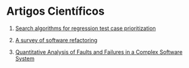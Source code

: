 # Artigos Científicos #

1. [Search algorithms for regression test case prioritization](https://ieeexplore.ieee.org/abstract/document/4123325)

1. [A survey of software refactoring](https://doi.org/10.1109/TSE.2004.1265817)

1. [Quantitative Analysis of Faults and Failures
in a Complex Software System](https://doi.org/10.1109/32.879815)

